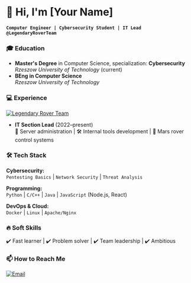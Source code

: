 # 👋 Hi, I'm [Your Name]  

**`Computer Engineer | Cybersecurity Student | IT Lead @LegendaryRoverTeam`**  

### 🎓 Education  
- **Master's Degree** in Computer Science, specialization: **Cybersecurity**  
  *Rzeszow University of Technology* (current)  
- **BEng in Computer Science**  
  *Rzeszow University of Technology*  

### 💻 Experience  
<p align="left">
  <a href="https://legendary.prz.edu.pl">
    <img src="https://img.shields.io/badge/-Legendary%20Rover%20Team-000000?style=flat&logo=github" alt="Legendary Rover Team">
  </a>
</p>

- **IT Section Lead** (2022–present)  
  🔧 Server administration | 🛠️ Internal tools development | 🤖 Mars rover control systems  

### 🛠️ Tech Stack  
**Cybersecurity:**  
`Pentesting Basics` | `Network Security` | `Threat Analysis`  

**Programming:**  
`Python` | `C/C++` | `Java` | `JavaScript` (Node.js, React)  

**DevOps & Cloud:**  
`Docker` | `Linux` | `Apache/Nginx` 

### 🔥 Soft Skills  
✔️ Fast learner | ✔️ Problem solver | ✔️ Team leadership | ✔️ Ambitious  

### 📫 How to Reach Me  
<p align="left">
  <a href="mailto:wladykapa@gmail.com">
    <img src="https://img.shields.io/badge/-Email-D14836?style=flat&logo=gmail&logoColor=white" alt="Email">
  </a>
</p>
